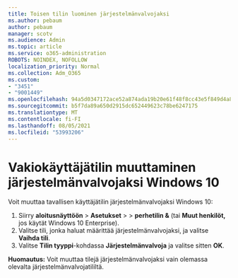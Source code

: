 ```yaml
---
title: Toisen tilin luominen järjestelmänvalvojaksi
ms.author: pebaum
author: pebaum
manager: scotv
ms.audience: Admin
ms.topic: article
ms.service: o365-administration
ROBOTS: NOINDEX, NOFOLLOW
localization_priority: Normal
ms.collection: Adm_O365
ms.custom:
- "3451"
- "9001449"
ms.openlocfilehash: 94a5d0347172ace52a874ada19b20e61f48f8cc43e5f849d4a8400a2288aeb88
ms.sourcegitcommit: b5f7da89a650d2915dc652449623c78be6247175
ms.translationtype: MT
ms.contentlocale: fi-FI
ms.lasthandoff: 08/05/2021
ms.locfileid: "53993206"
---
```

# <a name="change-a-standard-user-account-to-an-administrator-in-windows-10"></a>Vakiokäyttäjätilin muuttaminen järjestelmänvalvojaksi Windows 10

Voit muuttaa tavallisen käyttäjätilin järjestelmänvalvojaksi Windows 10:

1. Siirry **aloitusnäyttöön**  >  **Asetukset**  >    >  **perhetilin &** (tai **Muut henkilöt,** jos käytät Windows 10 Enterprise).
2. Valitse tili, jonka haluat määrittää järjestelmänvalvojaksi, ja valitse **Vaihda tili**.
3. Valitse **Tilin tyyppi**-kohdassa **Järjestelmänvalvoja** ja valitse sitten **OK**.

**Huomautus:** Voit muuttaa tilejä järjestelmänvalvojaksi vain olemassa olevalta järjestelmänvalvojatililtä.